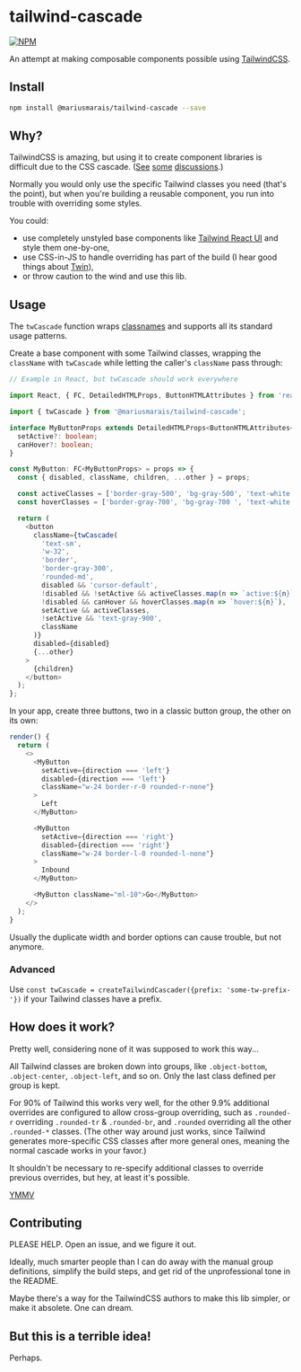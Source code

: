 # tailwind-cascade
<a href="https://www.npmjs.com/package/@mariusmarais/tailwind-cascade"><img src="https://img.shields.io/npm/v/@mariusmarais/tailwind-cascade.svg" alt="NPM"></a>

An attempt at making composable components possible using [TailwindCSS](https://tailwindcss.com/).

## Install

```sh
npm install @mariusmarais/tailwind-cascade --save
```

## Why?

TailwindCSS is amazing, but using it to create component libraries is difficult due to the CSS cascade. ([See](https://github.com/tailwindlabs/tailwindcss/discussions/1446) [some](https://github.com/tailwindlabs/tailwindcss/discussions/1951) [discussions](https://github.com/tailwindlabs/tailwindcss/discussions/2187).)

Normally you would only use the specific Tailwind classes you need (that's the point), but when you're building a reusable component, you run into trouble with overriding some styles.

You could:

* use completely unstyled base components like [Tailwind React UI](https://github.com/emortlock/tailwind-react-ui) and style them one-by-one,
* use CSS-in-JS to handle overriding has part of the build (I hear good things about [Twin](https://github.com/ben-rogerson/twin.macro)),
* or throw caution to the wind and use this lib.

## Usage

The `twCascade` function wraps [classnames](https://github.com/JedWatson/classnames) and supports all its standard usage patterns.

Create a base component with some Tailwind classes, wrapping the `className` with `twCascade` while letting the caller's `className` pass through:

```ts
// Example in React, but twCascade should work everywhere

import React, { FC, DetailedHTMLProps, ButtonHTMLAttributes } from 'react';

import { twCascade } from '@mariusmarais/tailwind-cascade';

interface MyButtonProps extends DetailedHTMLProps<ButtonHTMLAttributes<HTMLButtonElement>, HTMLButtonElement> {
  setActive?: boolean;
  canHover?: boolean;
}

const MyButton: FC<MyButtonProps> = props => {
  const { disabled, className, children, ...other } = props;

  const activeClasses = ['border-gray-500', 'bg-gray-500', 'text-white'];
  const hoverClasses = ['border-gray-700', 'bg-gray-700 ', 'text-white'];

  return (
    <button
      className={twCascade(
        'text-sm',
        'w-32',
        'border',
        'border-gray-300',
        'rounded-md',
        disabled && 'cursor-default',
        !disabled && !setActive && activeClasses.map(n => `active:${n}`),
        !disabled && canHover && hoverClasses.map(n => `hover:${n}`),
        setActive && activeClasses,
        !setActive && 'text-gray-900',
        className
      )}
      disabled={disabled}
      {...other}
    >
      {children}
    </button>
  );
};
```

In your app, create three buttons, two in a classic button group, the other on its own:

```ts
render() {
  return (
    <>
      <MyButton
        setActive={direction === 'left'}
        disabled={direction === 'left'}
        className="w-24 border-r-0 rounded-r-none"}
      >
        Left
      </MyButton>

      <MyButton
        setActive={direction === 'right'}
        disabled={direction === 'right'}
        className="w-24 border-l-0 rounded-l-none"}
      >
        Inbound
      </MyButton>

      <MyButton className="ml-10">Go</MyButton>
    </>
  );
}
```

Usually the duplicate width and border options can cause trouble, but not anymore.

### Advanced

Use `const twCascade = createTailwindCascader({prefix: 'some-tw-prefix-'})` if your Tailwind classes have a prefix.

## How does it work?

Pretty well, considering none of it was supposed to work this way...

All Tailwind classes are broken down into groups, like `.object-bottom`, `.object-center`, `.object-left`, and so on. Only the last class defined per group is kept.

For 90% of Tailwind this works very well, for the other 9.9% additional overrides are configured to allow cross-group overriding, such as `.rounded-r` overriding `.rounded-tr` & `.rounded-br`, and `.rounded` overriding all the other `.rounded-*` classes. (The other way around just works, since Tailwind generates more-specific CSS classes after more general ones, meaning the normal cascade works in your favor.)

It shouldn't be necessary to re-specify additional classes to override previous overrides, but hey, at least it's possible.

[YMMV](https://en.wiktionary.org/wiki/your_mileage_may_vary)

## Contributing

PLEASE HELP. Open an issue, and we figure it out.

Ideally, much smarter people than I can do away with the manual group definitions, simplify the build steps, and get rid of the unprofessional tone in the README.

Maybe there's a way for the TailwindCSS authors to make this lib simpler, or make it absolete. One can dream.

## But this is a terrible idea!

Perhaps.
